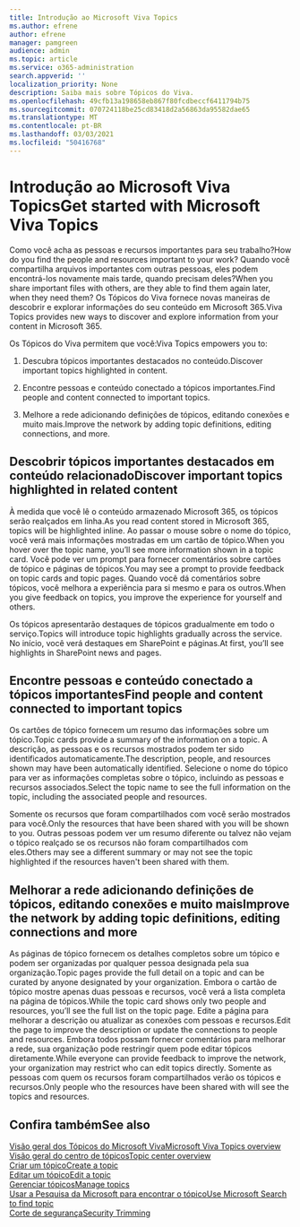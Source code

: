 ```yaml
---
title: Introdução ao Microsoft Viva Topics
ms.author: efrene
author: efrene
manager: pamgreen
audience: admin
ms.topic: article
ms.service: o365-administration
search.appverid: ''
localization_priority: None
description: Saiba mais sobre Tópicos do Viva.
ms.openlocfilehash: 49cfb13a198658eb867f80fcdbeccf6411794b75
ms.sourcegitcommit: 070724118be25cd83418d2a56863da95582dae65
ms.translationtype: MT
ms.contentlocale: pt-BR
ms.lasthandoff: 03/03/2021
ms.locfileid: "50416768"
---
```

# <a name="get-started-with-microsoft-viva-topics"></a><span data-ttu-id="6a5ad-103">Introdução ao Microsoft Viva Topics</span><span class="sxs-lookup"><span data-stu-id="6a5ad-103">Get started with Microsoft Viva Topics</span></span>

<span data-ttu-id="6a5ad-104">Como você acha as pessoas e recursos importantes para seu trabalho?</span><span class="sxs-lookup"><span data-stu-id="6a5ad-104">How do you find the people and resources important to your work?</span></span> <span data-ttu-id="6a5ad-105">Quando você compartilha arquivos importantes com outras pessoas, eles podem encontrá-los novamente mais tarde, quando precisam deles?</span><span class="sxs-lookup"><span data-stu-id="6a5ad-105">When you share important files with others, are they able to find them again later, when they need them?</span></span> <span data-ttu-id="6a5ad-106">Os Tópicos do Viva fornece novas maneiras de descobrir e explorar informações do seu conteúdo em Microsoft 365.</span><span class="sxs-lookup"><span data-stu-id="6a5ad-106">Viva Topics provides new ways to discover and explore information from your content in Microsoft 365.</span></span>  

<span data-ttu-id="6a5ad-107">Os Tópicos do Viva permitem que você:</span><span class="sxs-lookup"><span data-stu-id="6a5ad-107">Viva Topics empowers you to:</span></span> 

1. <span data-ttu-id="6a5ad-108">Descubra tópicos importantes destacados no conteúdo.</span><span class="sxs-lookup"><span data-stu-id="6a5ad-108">Discover important topics highlighted in content.</span></span>

2. <span data-ttu-id="6a5ad-109">Encontre pessoas e conteúdo conectado a tópicos importantes.</span><span class="sxs-lookup"><span data-stu-id="6a5ad-109">Find people and content connected to important topics.</span></span>

3. <span data-ttu-id="6a5ad-110">Melhore a rede adicionando definições de tópicos, editando conexões e muito mais.</span><span class="sxs-lookup"><span data-stu-id="6a5ad-110">Improve the network by adding topic definitions, editing connections, and more.</span></span>


## <a name="discover-important-topics-highlighted-in-related-content"></a><span data-ttu-id="6a5ad-111">Descobrir tópicos importantes destacados em conteúdo relacionado</span><span class="sxs-lookup"><span data-stu-id="6a5ad-111">Discover important topics highlighted in related content</span></span> 

<span data-ttu-id="6a5ad-112">À medida que você lê o conteúdo armazenado Microsoft 365, os tópicos serão realçados em linha.</span><span class="sxs-lookup"><span data-stu-id="6a5ad-112">As you read content stored in Microsoft 365, topics will be highlighted inline.</span></span> <span data-ttu-id="6a5ad-113">Ao passar o mouse sobre o nome do tópico, você verá mais informações mostradas em um cartão de tópico.</span><span class="sxs-lookup"><span data-stu-id="6a5ad-113">When you hover over the topic name, you’ll see more information shown in a topic card.</span></span> <span data-ttu-id="6a5ad-114">Você pode ver um prompt para fornecer comentários sobre cartões de tópico e páginas de tópicos.</span><span class="sxs-lookup"><span data-stu-id="6a5ad-114">You may see a prompt to provide feedback on topic cards and topic pages.</span></span> <span data-ttu-id="6a5ad-115">Quando você dá comentários sobre tópicos, você melhora a experiência para si mesmo e para os outros.</span><span class="sxs-lookup"><span data-stu-id="6a5ad-115">When you give feedback on topics, you improve the experience for yourself and others.</span></span> 

<span data-ttu-id="6a5ad-116">Os tópicos apresentarão destaques de tópicos gradualmente em todo o serviço.</span><span class="sxs-lookup"><span data-stu-id="6a5ad-116">Topics will introduce topic highlights gradually across the service.</span></span> <span data-ttu-id="6a5ad-117">No início, você verá destaques em SharePoint e páginas.</span><span class="sxs-lookup"><span data-stu-id="6a5ad-117">At first, you’ll see highlights in SharePoint news and pages.</span></span>


## <a name="find-people-and-content-connected-to-important-topics"></a><span data-ttu-id="6a5ad-118">Encontre pessoas e conteúdo conectado a tópicos importantes</span><span class="sxs-lookup"><span data-stu-id="6a5ad-118">Find people and content connected to important topics</span></span> 

<span data-ttu-id="6a5ad-119">Os cartões de tópico fornecem um resumo das informações sobre um tópico.</span><span class="sxs-lookup"><span data-stu-id="6a5ad-119">Topic cards provide a summary of the information on a topic.</span></span> <span data-ttu-id="6a5ad-120">A descrição, as pessoas e os recursos mostrados podem ter sido identificados automaticamente.</span><span class="sxs-lookup"><span data-stu-id="6a5ad-120">The description, people, and resources shown may have been automatically identified.</span></span> <span data-ttu-id="6a5ad-121">Selecione o nome do tópico para ver as informações completas sobre o tópico, incluindo as pessoas e recursos associados.</span><span class="sxs-lookup"><span data-stu-id="6a5ad-121">Select the topic name to see the full information on the topic, including the associated people and resources.</span></span>  

<span data-ttu-id="6a5ad-122">Somente os recursos que foram compartilhados com você serão mostrados para você.</span><span class="sxs-lookup"><span data-stu-id="6a5ad-122">Only the resources that have been shared with you will be shown to you.</span></span> <span data-ttu-id="6a5ad-123">Outras pessoas podem ver um resumo diferente ou talvez não vejam o tópico realçado se os recursos não foram compartilhados com eles.</span><span class="sxs-lookup"><span data-stu-id="6a5ad-123">Others may see a different summary or may not see the topic highlighted if the resources haven't been shared with them.</span></span> 



## <a name="improve-the-network-by-adding-topic-definitions-editing-connections-and-more"></a><span data-ttu-id="6a5ad-124">Melhorar a rede adicionando definições de tópicos, editando conexões e muito mais</span><span class="sxs-lookup"><span data-stu-id="6a5ad-124">Improve the network by adding topic definitions, editing connections and more</span></span> 

<span data-ttu-id="6a5ad-125">As páginas de tópico fornecem os detalhes completos sobre um tópico e podem ser organizadas por qualquer pessoa designada pela sua organização.</span><span class="sxs-lookup"><span data-stu-id="6a5ad-125">Topic pages provide the full detail on a topic and can be curated by anyone designated by your organization.</span></span> <span data-ttu-id="6a5ad-126">Embora o cartão de tópico mostre apenas duas pessoas e recursos, você verá a lista completa na página de tópicos.</span><span class="sxs-lookup"><span data-stu-id="6a5ad-126">While the topic card shows only two people and resources, you’ll see the full list on the topic page.</span></span> <span data-ttu-id="6a5ad-127">Edite a página para melhorar a descrição ou atualizar as conexões com pessoas e recursos.</span><span class="sxs-lookup"><span data-stu-id="6a5ad-127">Edit the page to improve the description or update the connections to people and resources.</span></span> <span data-ttu-id="6a5ad-128">Embora todos possam fornecer comentários para melhorar a rede, sua organização pode restringir quem pode editar tópicos diretamente.</span><span class="sxs-lookup"><span data-stu-id="6a5ad-128">While everyone can provide feedback to improve the network, your organization may restrict who can edit topics directly.</span></span> <span data-ttu-id="6a5ad-129">Somente as pessoas com quem os recursos foram compartilhados verão os tópicos e recursos.</span><span class="sxs-lookup"><span data-stu-id="6a5ad-129">Only people who the resources have been shared with will see the topics and resources.</span></span>


## <a name="see-also"></a><span data-ttu-id="6a5ad-130">Confira também</span><span class="sxs-lookup"><span data-stu-id="6a5ad-130">See also</span></span>
[<span data-ttu-id="6a5ad-131">Visão geral dos Tópicos do Microsoft Viva</span><span class="sxs-lookup"><span data-stu-id="6a5ad-131">Microsoft Viva Topics overview</span></span>](topic-experiences-overview.md)</br>
[<span data-ttu-id="6a5ad-132">Visão geral do centro de tópicos</span><span class="sxs-lookup"><span data-stu-id="6a5ad-132">Topic center overview</span></span>](topic-center-overview.md)</br>
[<span data-ttu-id="6a5ad-133">Criar um tópico</span><span class="sxs-lookup"><span data-stu-id="6a5ad-133">Create a topic</span></span>](create-a-topic.md)</br>
[<span data-ttu-id="6a5ad-134">Editar um tópico</span><span class="sxs-lookup"><span data-stu-id="6a5ad-134">Edit a topic</span></span>](edit-a-topic.md)</br>
[<span data-ttu-id="6a5ad-135">Gerenciar tópicos</span><span class="sxs-lookup"><span data-stu-id="6a5ad-135">Manage topics</span></span>](manage-topics.md)</br>
[<span data-ttu-id="6a5ad-136">Usar a Pesquisa da Microsoft para encontrar o tópico</span><span class="sxs-lookup"><span data-stu-id="6a5ad-136">Use Microsoft Search to find topic</span></span>](search.md)</br>
[<span data-ttu-id="6a5ad-137">Corte de segurança</span><span class="sxs-lookup"><span data-stu-id="6a5ad-137">Security Trimming</span></span>](topic-experiences-security-trimming.md)

